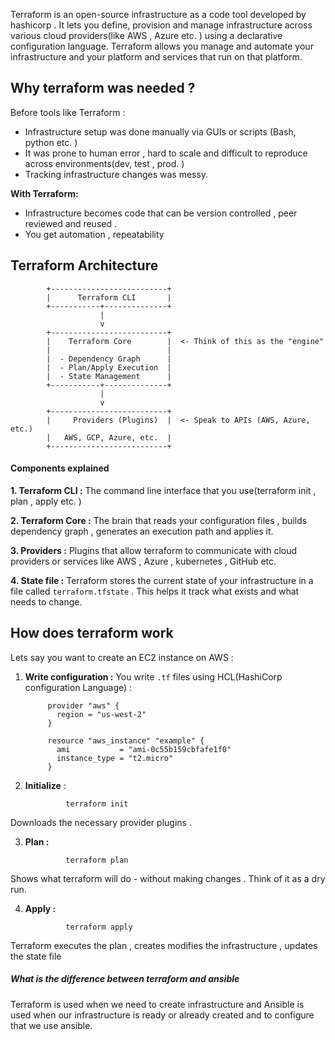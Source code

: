 

Terraform is an open-source infrastructure as a code tool developed by hashicorp . It lets you define, provision and manage infrastructure across various cloud providers(like AWS , Azure etc. ) using a declarative configuration language. 
Terraform allows you manage and automate your infrastructure and your platform and services that run on that platform. 



## Why terraform was needed ?

Before tools like Terraform : 
* Infrastructure setup was done manually via GUIs or scripts (Bash, python etc. )
* It was prone to human error , hard to scale and difficult to reproduce across environments(dev, test , prod. )
* Tracking infrastructure changes was messy. 

**With Terraform:**
* Infrastructure becomes code that can be version controlled , peer reviewed and reused . 
* You get automation , repeatability 



## Terraform Architecture

			+--------------------------+
			|      Terraform CLI       |
			+-----------+--------------+
			            |
			            v
			+--------------------------+
			|    Terraform Core        |  <- Think of this as the "engine"
			|                          |
			|  - Dependency Graph      |
			|  - Plan/Apply Execution  |
			|  - State Management      |
			+-----------+--------------+
			            |
			            v
			+--------------------------+
			|     Providers (Plugins)  |  <- Speak to APIs (AWS, Azure, etc.)
			|   AWS, GCP, Azure, etc.  |
			+--------------------------+


#### Components explained 

**1. Terraform CLI :** The command line interface that you use(terraform init , plan , apply etc. )

**2. Terraform Core :** The brain that reads your configuration files , builds dependency graph , generates an execution path and applies it. 

**3. Providers :** Plugins that allow terraform to communicate with cloud providers or services like AWS , Azure , kubernetes , GitHub etc. 

**4. State file :**  Terraform stores the current state of your infrastructure in a file called `terraform.tfstate` . This helps it track what exists and what needs to change. 
## How does terraform work 


Lets say you want to create  an EC2 instance on AWS : 

1. **Write configuration :** 
	You write `.tf` files using HCL(HashiCorp configuration Language) :
			
			provider "aws" {
			  region = "us-west-2"
			}
			
			resource "aws_instance" "example" {
			  ami           = "ami-0c55b159cbfafe1f0"
			  instance_type = "t2.micro"
			}


2. **Initialize** : 


				terraform init

Downloads the necessary provider plugins . 

3. **Plan :** 

				terraform plan 
Shows what terraform will do - without making changes . Think of it as a dry run. 


4. **Apply :**  

				terraform apply 

Terraform executes the plan , creates modifies the infrastructure , updates the state file 


##### What is the difference between terraform and ansible 

Terraform is used when we need to create infrastructure and Ansible  is used when our infrastructure is ready or already created and to configure that we use ansible. 